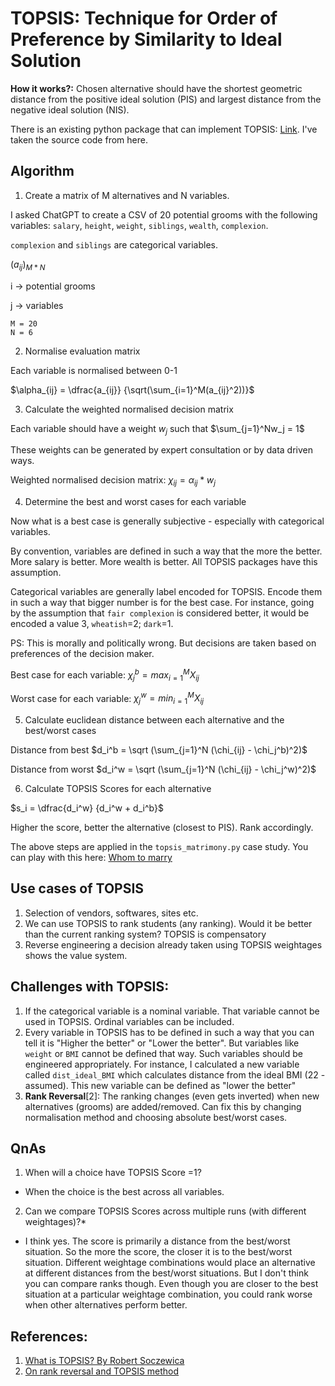 # TOPSIS: Technique for Order of Preference by Similarity to Ideal Solution

**How it works?:** Chosen alternative should have the shortest geometric distance from the positive ideal solution (PIS) and largest distance from the negative ideal solution (NIS).

There is an existing python package that can implement TOPSIS: [Link](https://github.com/Glitchfix/TOPSIS-Python/tree/master). I've taken the source code from here.


## Algorithm

1. Create a matrix of M alternatives and N variables.


I asked ChatGPT to create a CSV of 20 potential grooms with the following variables: `salary`, `height`, `weight`, `siblings`, `wealth`, `complexion`.

`complexion` and `siblings` are categorical variables.

$(a_{ij})_{M*N}$

i -> potential grooms

j -> variables

```
M = 20
N = 6
```

2. Normalise evaluation matrix

Each variable is normalised between 0-1

$\alpha_{ij} = \dfrac{a_{ij}} {\sqrt(\sum_{i=1}^M(a_{ij}^2))}$

3. Calculate the weighted normalised decision matrix

Each variable should have a weight $w_j$ such that $\sum_{j=1}^Nw_j = 1$

These weights can be generated by expert consultation or by data driven ways.

Weighted normalised decision matrix: $\chi_{ij} = \alpha_{ij} * w_j$

4. Determine the best and worst cases for each variable

Now what is a best case is generally subjective - especially with categorical variables.

By convention, variables are defined in such a way that the more the better. More salary is better. More wealth is better. All TOPSIS packages have this assumption.

Categorical variables are generally label encoded for TOPSIS. Encode them in such a way that bigger number is for the best case. For instance, going by the assumption that `fair complexion` is considered better, it would be encoded a value 3, `wheatish`=2; `dark`=1.

PS: This is morally and politically wrong. But decisions are taken based on preferences of the decision maker.

Best case for each variable:
$\chi_j^b = max_{i=1}^M X_{ij}$

Worst case for each variable:
$\chi_j^w = min_{i=1}^M X_{ij}$

5. Calculate euclidean distance between each alternative and the best/worst cases

Distance from best
$d_i^b = \sqrt (\sum_{j=1}^N  (\chi_{ij} - \chi_j^b)^2)$

Distance from worst
$d_i^w = \sqrt (\sum_{j=1}^N  (\chi_{ij} - \chi_j^w)^2)$

6. Calculate TOPSIS Scores for each alternative

$s_i = \dfrac{d_i^w} {d_i^w + d_i^b}$

Higher the score, better the alternative (closest to PIS).
Rank accordingly.

The above steps are applied in the `topsis_matrimony.py` case study.
You can play with this here: [Whom to marry](https://whomtomarry.streamlit.app/)

## Use cases of TOPSIS
1. Selection of vendors, softwares, sites etc.
2. We can use TOPSIS to rank students (any ranking). Would it be better than the current ranking system? TOPSIS is compensatory
3. Reverse engineering a decision already taken using TOPSIS weightages shows the value system.

## Challenges with TOPSIS:
1. If the categorical variable is a nominal variable. That variable cannot be used in TOPSIS. Ordinal variables can be included.
2. Every variable in TOPSIS has to be defined in such a way that you can tell it is "Higher the better" or "Lower the better". But variables like `weight` or `BMI` cannot be defined that way. Such variables should be engineered appropriately. For instance, I calculated a new variable called `dist_ideal_BMI` which calculates distance from the ideal BMI (22 - assumed). This new variable can be defined as "lower the better" 
3. **Rank Reversal**[2]: The ranking changes (even gets inverted) when new alternatives (grooms) are added/removed. Can fix this by changing normalisation method and choosing absolute best/worst cases.

## QnAs
1. When will a choice have TOPSIS Score =1?

- When the choice is the best across all variables.

2. Can we compare TOPSIS Scores across multiple runs (with different weightages)?*
- I think yes. The score is primarily a distance from the best/worst situation. So the more the score, the closer it is to the best/worst situation. Different weightage combinations would place an alternative at different distances from the best/worst situations. But I don't think you can compare ranks though. Even though you are closer to the best situation at a particular weightage combination, you could rank worse when other alternatives perform better.

## References:
1. [What is TOPSIS? By Robert Soczewica](https://robertsoczewica.medium.com/what-is-topsis-b05c50b3cd05)
2. [On rank reversal and TOPSIS method](https://www.sciencedirect.com/science/article/pii/S0895717711007850)
